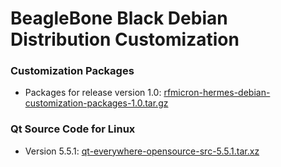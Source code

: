 # BeagleBone Black Debian Distribution Customization

### Customization Packages
* Packages for release version 1.0: [rfmicron-hermes-debian-customization-packages-1.0.tar.gz](http://rfmicron.com/download/1721/)

### Qt Source Code for Linux
* Version 5.5.1: [qt-everywhere-opensource-src-5.5.1.tar.xz](http://download.qt.io/archive/qt/5.5/5.5.1/single/qt-everywhere-opensource-src-5.5.1.tar.xz)


